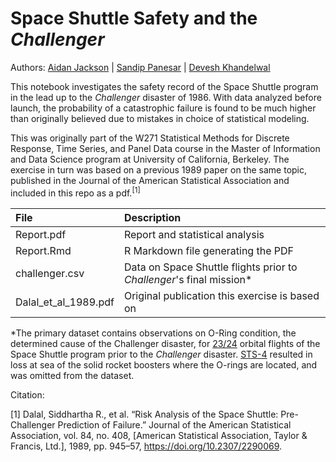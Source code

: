 # Space Shuttle Safety and the *Challenger*

Authors: [Aidan Jackson](https://github.com/aidan-jackson-data) | [Sandip Panesar](https://github.com/spanesarmids) | [Devesh Khandelwal](https://github.com/devesh-k)

This notebook investigates the safety record of the Space Shuttle program in the lead up to the *Challenger* disaster of 1986. With data analyzed before launch, the probability of a catastrophic failure is found to be much higher than originally believed due to mistakes in choice of statistical modeling.

This was originally part of the W271 Statistical Methods for Discrete Response, Time Series, and Panel Data course in the Master of Information and Data Science program at University of California, Berkeley. The exercise in turn was based on a previous 1989 paper on the same topic, published in the Journal of the American Statistical Association and included in this repo as a pdf.<sup>[1]</sup>

| File      | Description |
| :----------- | :----------- |
| Report.pdf      | Report and statistical analysis       |
| Report.Rmd   | R Markdown file generating the PDF        |
| challenger.csv | Data on Space Shuttle flights prior to *Challenger*'s final mission* |
| Dalal_et_al_1989.pdf | Original publication this exercise is based on |

\*The primary dataset contains observations on O-Ring condition, the determined cause of the Challenger disaster, for [23/24](https://en.wikipedia.org/wiki/List_of_Space_Shuttle_missions#Launches_and_orbital_flights) orbital flights of the Space Shuttle program prior to the *Challenger* disaster. [STS-4](https://en.wikipedia.org/wiki/STS-4) resulted in loss at sea of the solid rocket boosters where the O-rings are located, and was omitted from the dataset.

Citation:

[1] Dalal, Siddhartha R., et al. “Risk Analysis of the Space Shuttle: Pre-Challenger Prediction of Failure.” Journal of the American Statistical Association, vol. 84, no. 408, [American Statistical Association, Taylor & Francis, Ltd.], 1989, pp. 945–57, https://doi.org/10.2307/2290069.
